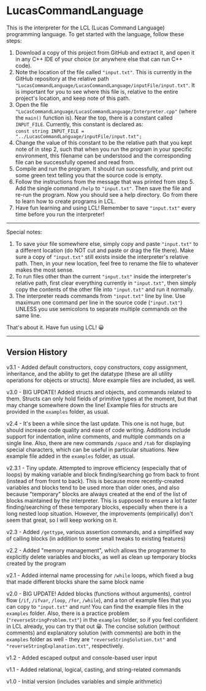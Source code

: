 # LucasCommandLanguage

This is the interpreter for the LCL (Lucas Command Language) programming language. To get started with the language, follow these steps:
1. Download a copy of this project from GitHub and extract it, and open it in any C++ IDE of your choice (or anywhere else that can run C++ code).
2. Note the location of the file called `"input.txt"`. This is currently in the GitHub repository at the relative path `"LucasCommandLanguage/LucasCommandLanguage/inputFile/input.txt"`. It is important for you to see where this file is, relative to the entire project's location, and keep note of this path.
3. Open the file `"LucasCommandLanguage/LucasCommandLanguage/Interpreter.cpp"` (where the `main()` function is). Near the top, there is a constant called `INPUT_FILE`. Currently, this constant is declared as:
<br>`const string INPUT_FILE = "../LucasCommandLanguage/inputFile/input.txt";`
4. Change the value of this constant to be the relative path that you kept note of in step 2, such that when you run the program in your specific environment, this filename can be understood and the corresponding file can be successfully opened and read from.
5. Compile and run the program. It should run successfully, and print out some green text telling you that the source code is empty.
6. Follow the instructions from the message that was printed from step 5. Add the single command `/help` to `"input.txt"`. Then save the file and re-run the program. Now you should see a help directory. Go from there to learn how to create programs in LCL.
7. Have fun learning and using LCL! Remember to save `"input.txt"` every time before you run the interpreter!

----------------------------------------------------------------------------------------------------------------------------

Special notes:
1. To save your file somewhere else, simply copy and paste `"input.txt"` to a different location (do NOT cut and paste or drag the file there). Make sure a copy of `"input.txt"` still exists inside the interpreter's relative path. Then, in your new location, feel free to rename the file to whatever makes the most sense.
2. To run files other than the current `"input.txt"` inside the interpreter's relative path, first clear everything currently in `"input.txt"`, then simply copy the contents of the other file into `"input.txt"` and run it normally.
3. The interpreter reads commands from `"input.txt"` line by line. Use maximum one command per line in the source code (`"input.txt"`) UNLESS you use semicolons to separate multiple commands on the same line.

That's about it. Have fun using LCL! 😀

----------------------------------------------------------------------------------------------------------------------------

## Version History

v3.1 - Added default constructors, copy constructors, copy assignment, inheritance, and the ability to get the datatype (these are all utility operations for objects or structs). More example files are included, as well.

v3.0 - BIG UPDATE! Added structs and objects, and commands related to them. Structs can only hold fields of primitive types at the moment, but that may change somewhere down the line! Example files for structs are provided in the `examples` folder, as usual.

v2.4 - It's been a while since the last update. This one is not huge, but should increase code quality and ease of code writing. Additions include support for indentation, inline comments, and multiple commands on a single line. Also, there are new commands `/space` and `/tab` for displaying special characters, which can be useful in particular situations. New example file added in the `examples` folder, as usual.

v2.3.1 - Tiny update. Attempted to improve efficiency (especially that of loops) by making variable and block finding/searching go from back to front (instead of from front to back). This is because more recently-created variables and blocks tend to be used more than older ones, and also because "temporary" blocks are always created at the end of the list of blocks maintained by the interpreter. This is supposed to ensure a lot faster finding/searching of these temporary blocks, especially when there is a long nested loop situation. However, the improvements (empirically) don't seem that great, so I will keep working on it.

v2.3 - Added `/gettype`, various assertion commands, and a simplified way of calling blocks (in addition to some small tweaks to existing features)

v2.2 - Added "memory management", which allows the programmer to explicitly delete variables and blocks, as well as clean up temporary blocks created by the program

v2.1 - Added internal name processing for `/while` loops, which fixed a bug that made different blocks share the same block name

v2.0 - BIG UPDATE! Added blocks (functions without arguments), control flow (`/if`, `/ifvar`, `/loop`, `/for`, `/while`), and a ton of example files that you can copy to `"input.txt"` and run! You can find the example files in the `examples` folder. Also, there is a practice problem (`"reverseStringProblem.txt"`) in the `examples` folder, so if you feel confident in LCL already, you can try that out 😀. The concise solution (without comments) and explanatory solution (with comments) are both in the `examples` folder as well - they are `"reverseStringSolution.txt"` and `"reverseStringExplanation.txt"`, respectively.

v1.2 - Added escaped output and console-based user input

v1.1 - Added relational, logical, casting, and string-related commands

v1.0 - Initial version (includes variables and simple arithmetic)

